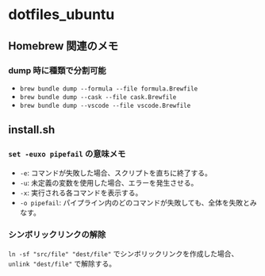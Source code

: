 # dotfiles_ubuntu

## Homebrew 関連のメモ
### dump 時に種類で分割可能
* `brew bundle dump --formula --file formula.Brewfile`
* `brew bundle dump --cask --file cask.Brewfile`
* `brew bundle dump --vscode --file vscode.Brewfile`

## install.sh
### `set -euxo pipefail` の意味メモ
* `-e`: コマンドが失敗した場合、スクリプトを直ちに終了する。
* `-u`: 未定義の変数を使用した場合、エラーを発生させる。
* `-x`: 実行される各コマンドを表示する。
* `-o pipefail`: パイプライン内のどのコマンドが失敗しても、全体を失敗とみなす。

### シンボリックリンクの解除
`ln -sf "src/file" "dest/file"` でシンボリックリンクを作成した場合、 `unlink "dest/file"` で解除する。
